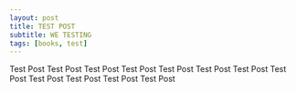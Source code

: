 ```yaml
---
layout: post
title: TEST POST
subtitle: WE TESTING
tags: [books, test]
---
```


Test Post Test Post Test Post Test Post Test Post Test Post 
Test Post Test Post Test Post Test Post Test Post Test Post 
